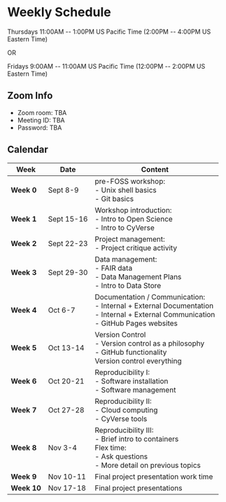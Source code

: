 # Weekly Schedule

Thursdays 11:00AM -- 1:00PM US Pacific Time (2:00PM -- 4:00PM US
Eastern Time)

OR

Fridays 9:00AM -- 11:00AM US Pacific Time (12:00PM -- 2:00PM US
Eastern Time)

## Zoom Info

- Zoom room: TBA
- Meeting ID: TBA
- Password: TBA

## Calendar

| Week | Date | Content |
|---|---|---|
| **Week 0** | Sept 8-9 | pre-FOSS workshop: <br> - Unix shell basics <br> - Git basics |
| **Week 1** | Sept 15-16 | Workshop introduction: <br> - Intro to Open Science <br> - Intro to CyVerse |
| **Week 2** | Sept 22-23 | Project management: <br> - Project critique activity |
| **Week 3** | Sept 29-30 | Data management: <br> - FAIR data <br> - Data Management Plans <br> - Intro to Data Store |
| **Week 4** | Oct 6-7 | Documentation / Communication: <br> - Internal + External Documentation <br> - Internal + External Communication <br> - GitHub Pages websites |
| **Week 5** | Oct 13-14 | Version Control <br> - Version control as a philosophy <br> - GitHub functionality <br> Version control everything | 
| **Week 6** | Oct 20-21 | Reproducibility I: <br> - Software installation <br> - Software management |
| **Week 7** | Oct 27-28 | Reproducibility II: <br> - Cloud computing <br> - CyVerse tools |
| **Week 8** | Nov 3-4 | Reproducibility III: <br>  - Brief intro to containers <br> Flex time: <br> - Ask questions <br> - More detail on previous topics |
| **Week 9** |  Nov 10-11 | Final project presentation work time |
| **Week 10** | Nov 17-18 | Final project presentations |